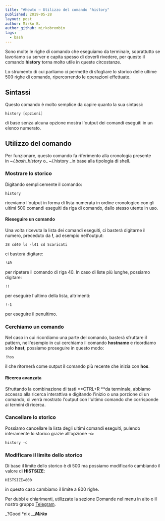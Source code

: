 ```yaml
---
title: "#howto – Utilizzo del comando 'history"
published: 2019-05-28
layout: post
author: Mirko B.
author_github: mirkobrombin
tags:
  - bash
---
```

Sono molte le righe di comando che eseguiamo da terminale, soprattutto se lavoriamo su server e capita spesso di doverli rivedere, per questo il comando **history** torna molto utile in queste circostanze.

Lo strumento di cui parliamo ci permette di sfogliare lo storico delle ultime 500 righe di comando, ripercorrendo le operazioni effettuate.

## Sintassi

Questo comando è molto semplice da capire quanto la sua sintassi:

    history [opzioni]

di base senza alcuna opzione mostra l'output dei comandi eseguiti in un elenco numerato.

## Utilizzo del comando

Per funzionare, questo comando fa riferimento alla cronologia presente in _~/.bash_history_ o_ ~/.history _in base alla tipologia di shell.

### Mostrare lo storico

Digitando semplicemente il comando:

    history

riceviamo l'output in forma di lista numerata in ordine cronologico con gli ultimi 500 comandi eseguiti da riga di comando, dallo stesso utente in uso.

#### Rieseguire un comando

Una volta ricevuta la lista dei comandi eseguiti, ci basterà digitarne il numero, preceduto da **!**, ad esempio nell'output:

    38 cd40 ls -l41 cd Scaricati

ci basterà digitare:

    !40

per ripetere il comando di riga 40\. In caso di liste più lunghe, possiamo digitare:

    !!

per eseguire l'ultimo della lista, altrimenti:

    !-1

per eseguire il penultimo.

### Cerchiamo un comando

Nel caso in cui ricordiamo una parte del comando, basterà sfruttare il pattern, nell'esempio in cui cerchiamo il comando **hostname** e ricordiamo solo **host**, possiamo proseguire in questo modo:

    !hos

il che ritornerà come output il comando più recente che inizia con **hos**.

#### Ricerca avanzata

Sfruttando la combinazione di tasti **CTRL+R **da terminale, abbiamo accesso alla ricerca interattiva e digitando l'inizio o una porzione di un comando, ci verrà mostrato l'output con l'ultimo comando che corrisponde ai termini di ricerca.

### Cancellare lo storico

Possiamo cancellare la lista degli ultimi comandi eseguiti, pulendo interamente lo storico grazie all'opzione **-c**:

    history -c

### Modificare il limite dello storico

Di base il limite dello storico è di 500 ma possiamo modificarlo cambiando il valore di **HISTSIZE**:

    HISTSIZE=800

in questo caso cambiamo il limite a 800 righe.

Per dubbi e chiarimenti, utilizzate la sezione Domande nel menu in alto o il nostro gruppo [Telegram](https://t.me/gentedilinux).

_?Good *nix _**__Mirko_**
